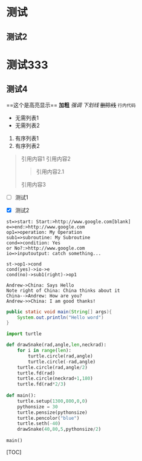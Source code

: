 # 测试
## 测试2
# 测试333
## 测试4

==这个是高亮显示==
**加粗**
*强调*
_下划线_
~~删除线~~
`行内代码`

<!--注释-->

<!-- more -->
* 无需列表1
* 无需列表2

1. 有序列表1
2. 有序列表2

> 引用内容1
> 引用内容2
>> 引用内容2.1
>
> 引用内容3
> 
> 


- [ ] 测试1
- [x] 测试2


```flow
st=>start: Start:>http://www.google.com[blank]
e=>end:>http://www.google.com
op1=>operation: My Operation
sub1=>subroutine: My Subroutine
cond=>condition: Yes
or No?:>http://www.google.com
io=>inputoutput: catch something...

st->op1->cond
cond(yes)->io->e
cond(no)->sub1(right)->op1
```






```sequence
Andrew->China: Says Hello
Note right of China: China thinks about it
China-->Andrew: How are you?
Andrew->>China: I am good thanks!
```


```java
public static void main(String[] args){
    System.out.println("Hello word")
}

```

```python
import turtle

def drawSnake(rad,angle,len,neckrad):
    for i in range(len):
        turtle.circle(rad,angle)
        turtle.circle(-rad,angle)
    turtle.circle(rad,angle/2)
    turtle.fd(rad)
    turtle.circle(neckrad+1,180)
    turtle.fd(rad*2/3)
 
def main():
    turtle.setup(1300,800,0,0)
    pythonsize = 30
    turtle.pensize(pythonsize)
    turtle.pencolor("blue")
    turtle.seth(-40)
    drawSnake(40,80,5,pythonsize/2)
 
main()

```

[TOC]



